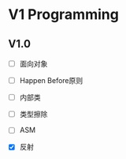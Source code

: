 # V1 Programming

## V1.0

* [ ] 面向对象
* [ ] Happen Before原则
* [ ] 内部类
* [ ] 类型擦除
* [ ] ASM
* [x] 反射





